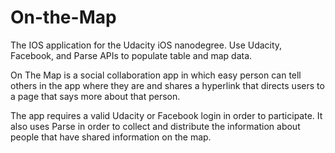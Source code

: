 # On-the-Map

The IOS application for the Udacity iOS nanodegree. Use Udacity, Facebook, and Parse APIs to populate table and map data.

On The Map is a social collaboration app in which easy person can tell others in the app where they are and shares a hyperlink that directs users to a page that says more about that person.

The app requires a valid Udacity or Facebook login in order to participate. It also uses Parse in order to collect and distribute the information about people that have shared information on the map.
